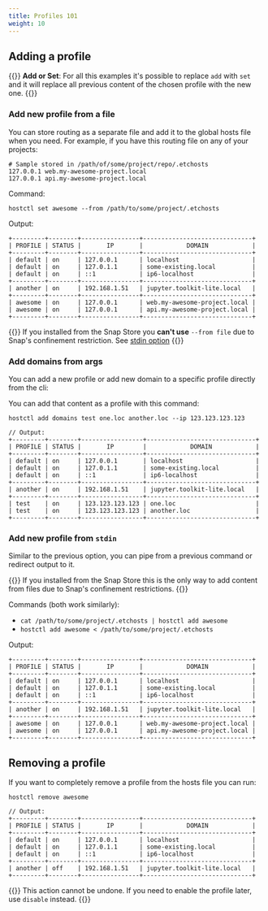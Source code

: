 ```yaml
---
title: Profiles 101
weight: 10
---
```



## Adding a profile

{{<info>}}
**Add or Set**: For all this examples it's possible to replace `add` with `set` and 
it will replace all previous content of the chosen profile with the new one.
{{</info>}}


### Add new profile from a file
You can store routing as a separate file and add it to the global hosts file when you need.
For example, if you have this routing file on any of your projects: 

```
# Sample stored in /path/of/some/project/repo/.etchosts
127.0.0.1 web.my-awesome-project.local 
127.0.0.1 api.my-awesome-project.local 
```

Command:

`hostctl set awesome --from /path/to/some/project/.etchosts `

Output:
```
+---------+--------+----------------+------------------------------+
| PROFILE | STATUS |       IP       |            DOMAIN            |
+---------+--------+----------------+------------------------------+
| default | on     | 127.0.0.1      | localhost                    |
| default | on     | 127.0.1.1      | some-existing.local          |
| default | on     | ::1            | ip6-localhost                |
+---------+--------+----------------+------------------------------+
| another | on     | 192.168.1.51   | jupyter.toolkit-lite.local   |
+---------+--------+----------------+------------------------------+
| awesome | on     | 127.0.0.1      | web.my-awesome-project.local |
| awesome | on     | 127.0.0.1      | api.my-awesome-project.local |
+---------+--------+----------------+------------------------------+
```

{{<warning>}}
If you installed from the Snap Store you **can't use** `--from file` due to Snap's confinement restriction. 
See [stdin option](#add-new-profile-from-stdin)
{{</warning>}}


### Add domains from args

You can add a new profile or add new domain to a specific profile directly from the cli:

You can add that content as a profile with this command:

`hostctl add domains test one.loc another.loc --ip 123.123.123.123`

```
// Output:
+---------+--------+-----------------+------------------------------+
| PROFILE | STATUS |       IP        |            DOMAIN            |
+---------+--------+-----------------+------------------------------+
| default | on     | 127.0.0.1       | localhost                    |
| default | on     | 127.0.1.1       | some-existing.local          |
| default | on     | ::1             | ip6-localhost                |
+---------+--------+-----------------+------------------------------+
| another | on     | 192.168.1.51    | jupyter.toolkit-lite.local   |
+---------+--------+-----------------+------------------------------+
| test    | on     | 123.123.123.123 | one.loc                      |
| test    | on     | 123.123.123.123 | another.loc                  |
+---------+--------+-----------------+------------------------------+
```


### Add new profile from `stdin`

Similar to the previous option, you can pipe from a previous command or redirect output to it.

{{<warning>}}
If you installed from the Snap Store this is the only way to add content from files due to Snap's confinement restrictions.
{{</warning>}}

Commands (both work similarly):

* `cat /path/to/some/project/.etchosts | hostctl add awesome`
* `hostctl add awesome < /path/to/some/project/.etchosts`

Output:
```
+---------+--------+----------------+------------------------------+
| PROFILE | STATUS |       IP       |            DOMAIN            |
+---------+--------+----------------+------------------------------+
| default | on     | 127.0.0.1      | localhost                    |
| default | on     | 127.0.1.1      | some-existing.local          |
| default | on     | ::1            | ip6-localhost                |
+---------+--------+----------------+------------------------------+
| another | on     | 192.168.1.51   | jupyter.toolkit-lite.local   |
+---------+--------+----------------+------------------------------+
| awesome | on     | 127.0.0.1      | web.my-awesome-project.local |
| awesome | on     | 127.0.0.1      | api.my-awesome-project.local |
+---------+--------+----------------+------------------------------+
```


## Removing a profile

If you want to completely remove a profile from the hosts file you can run:

`hostctl remove awesome` 

```
// Output:
+---------+--------+----------------+------------------------------+
| PROFILE | STATUS |       IP       |            DOMAIN            |
+---------+--------+----------------+------------------------------+
| default | on     | 127.0.0.1      | localhost                    |
| default | on     | 127.0.1.1      | some-existing.local          |
| default | on     | ::1            | ip6-localhost                |
+---------+--------+----------------+------------------------------+
| another | off    | 192.168.1.51   | jupyter.toolkit-lite.local   |
+---------+--------+----------------+------------------------------+
```

{{<warning>}}
This action cannot be undone. If you need to enable the profile later, use `disable` instead.
{{</warning>}}
